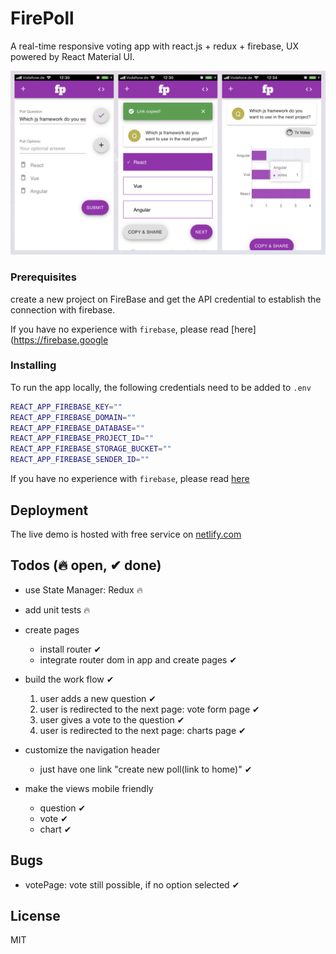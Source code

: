 # FirePoll
A real-time responsive voting app with react.js + redux + firebase, UX powered by React Material UI.

<img src="./header.png"/>

### Prerequisites
create a new project on FireBase and get the API credential to establish the connection with firebase.


If you have no experience with `firebase`, please read [here](https://firebase.google

### Installing

To run the app locally, the following credentials need to be added to `.env`
```bash
REACT_APP_FIREBASE_KEY=""
REACT_APP_FIREBASE_DOMAIN=""
REACT_APP_FIREBASE_DATABASE=""
REACT_APP_FIREBASE_PROJECT_ID=""
REACT_APP_FIREBASE_STORAGE_BUCKET=""
REACT_APP_FIREBASE_SENDER_ID=""
```
If you have no experience with `firebase`, please read [here](https://firebase.google.com/docs/web/setup)

## Deployment

The live demo is hosted with free service on [netlify.com](https://www.netlify.com)

## Todos (🔥 open, ✔ ︎done)
- use State Manager: Redux 🔥
- add unit tests 🔥

- create pages
    - install router ✔︎
    - integrate router dom in app and create pages ✔︎
- build the work flow ✔︎
    1. user adds a new question ✔︎
    2. user is redirected to the next page: vote form page ✔︎
    3. user gives a vote to the question ✔︎
    4. user is redirected to the next page:  charts page ✔︎
   
- customize the navigation header
    - just have one link "create new poll(link to home)" ✔︎
    
- make the views mobile friendly
    - question ✔︎
    - vote ✔︎
    - chart ✔︎

## Bugs
- votePage: vote still possible, if no option selected ✔︎

    
    


## License
MIT
